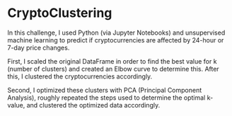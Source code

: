 # CryptoClustering

In this challenge, I used Python (via Jupyter Notebooks) and unsupervised machine learning to predict if cryptocurrencies are affected by 24-hour or 7-day price changes.

First, I scaled the original DataFrame in order to find the best value for k (number of clusters) and created an Elbow curve to determine this. After this, I clustered the cryptocurrencies accordingly.

Second, I optimized these clusters with PCA (Principal Component Analysis), roughly repeated the steps used to determine the optimal k-value, and clustered the optimized data accordingly.
